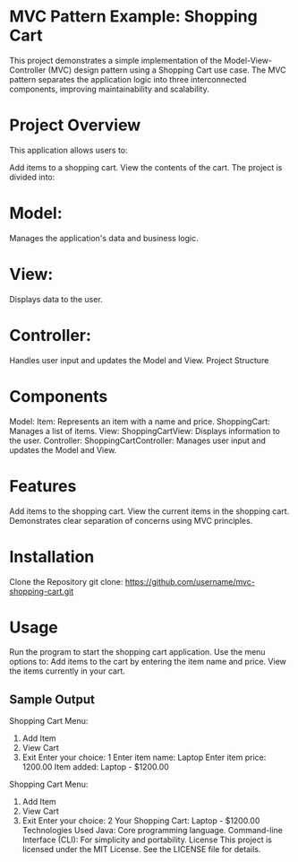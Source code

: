# MVC Pattern Example: Shopping Cart
This project demonstrates a simple implementation of the Model-View-Controller (MVC) design pattern using a Shopping Cart use case. The MVC pattern separates the application logic into three interconnected components, improving maintainability and scalability.

# Project Overview
This application allows users to:

Add items to a shopping cart.
View the contents of the cart.
The project is divided into:

# Model: 
Manages the application's data and business logic.
# View: 
Displays data to the user.
# Controller:
Handles user input and updates the Model and View.
Project Structure

 # Components
Model:
Item: Represents an item with a name and price.
ShoppingCart: Manages a list of items.
View:
ShoppingCartView: Displays information to the user.
Controller:
ShoppingCartController: Manages user input and updates the Model and View.
# Features
Add items to the shopping cart.
View the current items in the shopping cart.
Demonstrates clear separation of concerns using MVC principles.
# Installation
Clone the Repository
git clone: https://github.com/username/mvc-shopping-cart.git

# Usage
Run the program to start the shopping cart application.
Use the menu options to:
Add items to the cart by entering the item name and price.
View the items currently in your cart.

## Sample Output

Shopping Cart Menu:
1. Add Item
2. View Cart
3. Exit
Enter your choice: 1
Enter item name: Laptop
Enter item price: 1200.00
Item added: Laptop - $1200.00

Shopping Cart Menu:
1. Add Item
2. View Cart
3. Exit
Enter your choice: 2
Your Shopping Cart:
Laptop - $1200.00
Technologies Used
Java: Core programming language.
Command-line Interface (CLI): For simplicity and portability.
License
This project is licensed under the MIT License. See the LICENSE file for details.
